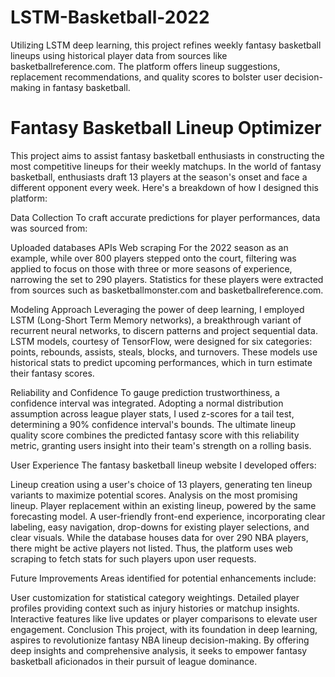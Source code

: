 # LSTM-Basketball-2022
Utilizing LSTM deep learning, this project refines weekly fantasy basketball lineups using historical player data from sources like basketballreference.com. The platform offers lineup suggestions, replacement recommendations, and quality scores to bolster user decision-making in fantasy basketball.



# Fantasy Basketball Lineup Optimizer
This project aims to assist fantasy basketball enthusiasts in constructing the most competitive lineups for their weekly matchups. In the world of fantasy basketball, enthusiasts draft 13 players at the season's onset and face a different opponent every week. Here's a breakdown of how I designed this platform:

Data Collection
To craft accurate predictions for player performances, data was sourced from:

Uploaded databases
APIs
Web scraping
For the 2022 season as an example, while over 800 players stepped onto the court, filtering was applied to focus on those with three or more seasons of experience, narrowing the set to 290 players. Statistics for these players were extracted from sources such as basketballmonster.com and basketballreference.com.

Modeling Approach
Leveraging the power of deep learning, I employed LSTM (Long-Short Term Memory networks), a breakthrough variant of recurrent neural networks, to discern patterns and project sequential data. LSTM models, courtesy of TensorFlow, were designed for six categories: points, rebounds, assists, steals, blocks, and turnovers. These models use historical stats to predict upcoming performances, which in turn estimate their fantasy scores.

Reliability and Confidence
To gauge prediction trustworthiness, a confidence interval was integrated. Adopting a normal distribution assumption across league player stats, I used z-scores for a tail test, determining a 90% confidence interval's bounds. The ultimate lineup quality score combines the predicted fantasy score with this reliability metric, granting users insight into their team's strength on a rolling basis.

User Experience
The fantasy basketball lineup website I developed offers:

Lineup creation using a user's choice of 13 players, generating ten lineup variants to maximize potential scores.
Analysis on the most promising lineup.
Player replacement within an existing lineup, powered by the same forecasting model.
A user-friendly front-end experience, incorporating clear labeling, easy navigation, drop-downs for existing player selections, and clear visuals.
While the database houses data for over 290 NBA players, there might be active players not listed. Thus, the platform uses web scraping to fetch stats for such players upon user requests.

Future Improvements
Areas identified for potential enhancements include:

User customization for statistical category weightings.
Detailed player profiles providing context such as injury histories or matchup insights.
Interactive features like live updates or player comparisons to elevate user engagement.
Conclusion
This project, with its foundation in deep learning, aspires to revolutionize fantasy NBA lineup decision-making. By offering deep insights and comprehensive analysis, it seeks to empower fantasy basketball aficionados in their pursuit of league dominance.
